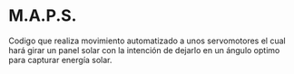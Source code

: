 # M.A.P.S.
Codigo que realiza movimiento automatizado a unos servomotores el cual hará girar un panel solar con la intención de dejarlo en un ángulo optimo para capturar energía solar. 
